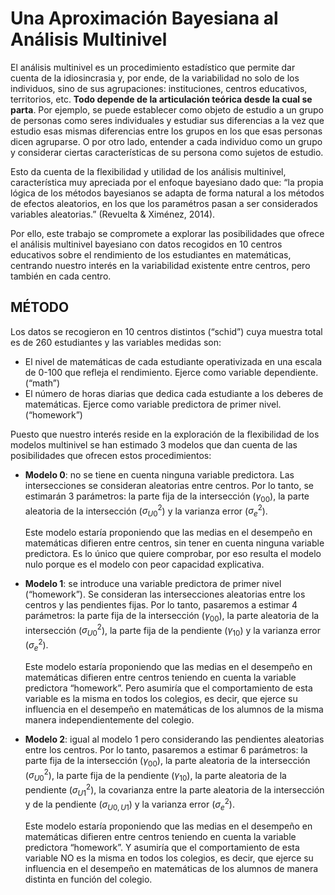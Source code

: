 # Una Aproximación Bayesiana al Análisis Multinivel

El análisis multinivel es un procedimiento estadístico que permite dar cuenta de la idiosincrasia y, por ende, de la variabilidad no solo de los individuos, sino de sus agrupaciones: instituciones, centros educativos, territorios, etc. **Todo depende de la articulación teórica desde la cual se parta**. Por ejemplo, se puede establecer como objeto de estudio a un grupo de personas como seres individuales y estudiar sus diferencias a la vez que estudio esas mismas diferencias entre los grupos en los que esas personas dicen agruparse. O por otro lado, entender a cada individuo como un grupo y considerar ciertas características de su persona como sujetos de estudio. 

Esto da cuenta de la flexibilidad y utilidad de los análisis multinivel, característica muy apreciada por el enfoque bayesiano dado que: “la propia lógica de los métodos bayesianos se adapta de forma natural a los métodos de efectos aleatorios, en los que los paramétros pasan a ser considerados variables aleatorias.” (Revuelta & Ximénez, 2014). 

Por ello, este trabajo se compromete a explorar las posibilidades que ofrece el análisis multinivel bayesiano con datos recogidos en 10 centros educativos sobre el rendimiento de los estudiantes en matemáticas, centrando nuestro interés en la variabilidad existente entre centros, pero también en cada centro.

## MÉTODO

Los datos se recogieron en 10 centros distintos (“schid”) cuya muestra total es de 260 estudiantes y las variables medidas son:

- El nivel de matemáticas de cada estudiante operativizada en una escala de 0-100 que refleja el rendimiento. Ejerce como variable dependiente. (“math”)
- El número de horas diarias que dedica cada estudiante a los deberes de matemáticas. Ejerce como variable predictora de primer nivel. (“homework”)

Puesto que nuestro interés reside en la exploración de la flexibilidad de los modelos multinivel se han estimado 3 modelos que dan cuenta de las posibilidades que ofrecen estos procedimientos:

- **Modelo 0**: no se tiene en cuenta ninguna variable predictora. Las intersecciones se consideran aleatorias entre centros. Por lo tanto, se estimarán 3 parámetros: la parte fija de la intersección ($\gamma_{00}$), la parte aleatoria de la intersección ($\sigma_{U0}^2$) y la varianza error ($\sigma_{e}^2$).

  Este modelo estaría proponiendo que las medias en el desempeño en matemáticas difieren entre centros, sin tener en cuenta ninguna variable predictora. Es lo único que quiere comprobar, por eso resulta el modelo nulo porque es el modelo con peor capacidad explicativa.

- **Modelo 1**: se introduce una variable predictora de primer nivel (“homework”). Se consideran las intersecciones aleatorias entre los centros y las pendientes fijas. Por lo tanto, pasaremos a estimar 4 parámetros: la parte fija de la intersección ($\gamma_{00}$), la parte aleatoria de la intersección ($\sigma_{U0}^2$), la parte fija de la pendiente ($\gamma_{10}$) y la varianza error ($\sigma_{e}^2$).

  Este modelo estaría proponiendo que las medias en el desempeño en matemáticas difieren entre centros teniendo en cuenta la variable predictora “homework”. Pero asumiría que el comportamiento de esta variable es la misma en todos los colegios, es decir, que ejerce su influencia en el desempeño en matemáticas de los alumnos de la misma manera independientemente del colegio.

- **Modelo 2**: igual al modelo 1 pero considerando las pendientes aleatorias entre los centros. Por lo tanto, pasaremos a estimar 6 parámetros: la parte fija de la intersección ($\gamma_{00}$), la parte aleatoria de la intersección ($\sigma_{U0}^2$), la parte fija de la pendiente ($\gamma_{10}$), la parte aleatoria de la pendiente ($\sigma_{U1}^2$), la covarianza entre la parte aleatoria de la intersección y de la pendiente ($\sigma_{U0,U1}$) y la varianza error ($\sigma_{e}^2$).

  Este modelo estaría proponiendo que las medias en el desempeño en matemáticas difieren entre centros teniendo en cuenta la variable predictora “homework”. Y asumiría que el comportamiento de esta variable NO es la misma en todos los colegios, es decir, que ejerce su influencia en el desempeño en matemáticas de los alumnos de manera distinta en función del colegio.

